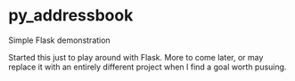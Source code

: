 # py_addressbook
Simple Flask demonstration

Started this just to play around with Flask. More to come later, or
may replace it with an entirely different project when I find a goal
worth pusuing.
